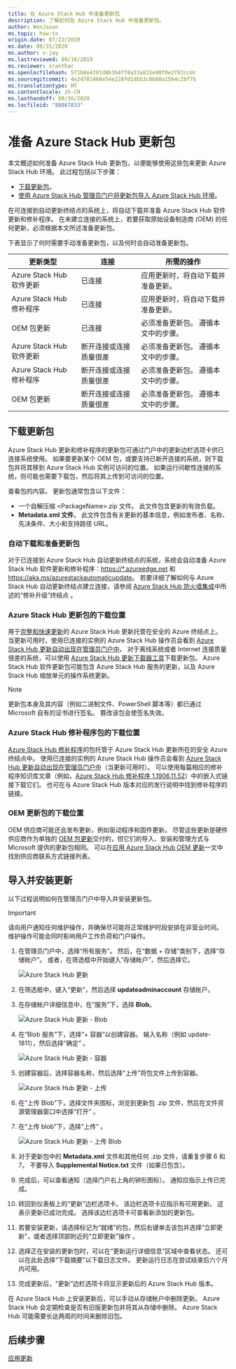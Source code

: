 ```yaml
---
title: 在 Azure Stack Hub 中准备更新包
description: 了解如何在 Azure Stack Hub 中准备更新包。
author: WenJason
ms.topic: how-to
origin.date: 07/22/2020
ms.date: 08/31/2020
ms.author: v-jay
ms.lastreviewed: 09/10/2019
ms.reviewer: sranthar
ms.openlocfilehash: 571b8e4701d863b4ff8a33a831e90f0e2f93ccdc
ms.sourcegitcommit: 4e2d781466e54e228fd1dbb3c0b80a1564c2bf7b
ms.translationtype: HT
ms.contentlocale: zh-CN
ms.lasthandoff: 08/26/2020
ms.locfileid: "88867833"
---
```

# <a name="prepare-an-azure-stack-hub-update-package"></a>准备 Azure Stack Hub 更新包

本文概述如何准备 Azure Stack Hub 更新包，以便能够使用这些包来更新 Azure Stack Hub 环境。 此过程包括以下步骤：

- [下载更新包](#download-the-update-package)。
- [使用 Azure Stack Hub 管理员门户将更新包导入 Azure Stack Hub 环境](#import-and-install-updates)。

在可连接到自动更新终结点的系统上，将自动下载并准备 Azure Stack Hub 软件更新和修补程序。 在未建立连接的系统上，若要获取原始设备制造商 (OEM) 的任何更新，必须根据本文所述准备更新包。  

下表显示了何时需要手动准备更新包，以及何时会自动准备更新包。

| 更新类型 | 连接 | 所需的操作 |
| --- | --- | --- |
| Azure Stack Hub 软件更新 | 已连接 | 应用更新时，将自动下载并准备更新。 |
| Azure Stack Hub 修补程序 | 已连接 | 应用更新时，将自动下载并准备更新。 |
| OEM 包更新 | 已连接 | 必须准备更新包。 遵循本文中的步骤。 |
| Azure Stack Hub 软件更新 | 断开连接或连接质量很差 | 必须准备更新包。 遵循本文中的步骤。 |
| Azure Stack Hub 修补程序 | 断开连接或连接质量很差 | 必须准备更新包。 遵循本文中的步骤。 |
| OEM 包更新 | 断开连接或连接质量很差 | 必须准备更新包。 遵循本文中的步骤。 |

## <a name="download-the-update-package"></a>下载更新包

Azure Stack Hub 更新和修补程序的更新包可通过门户中的更新边栏选项卡供已连接系统使用。 如果要更新某个 OEM 包，或要支持已断开连接的系统，则下载包并将其移到 Azure Stack Hub 实例可访问的位置。 如果运行间歇性连接的系统，则可能也需要下载包，然后将其上传到可访问的位置。

查看包的内容。 更新包通常包含以下文件：

- 一个自解压缩 \<PackageName>.zip 文件。 此文件包含更新的有效负载。
- **Metadata.xml 文件**。 此文件包含有关更新的基本信息，例如发布者、名称、先决条件、大小和支持路径 URL。

### <a name="automatic-download-and-preparation-for-update-packages"></a>自动下载和准备更新包

对于已连接到 Azure Stack Hub 自动更新终结点的系统，系统会自动准备 Azure Stack Hub 软件更新和修补程序：<https://*.azureedge.net> 和 <https://aka.ms/azurestackautomaticupdate>。 若要详细了解如何与 Azure Stack Hub 自动更新终结点建立连接，请参阅 [Azure Stack Hub 防火墙集成](./azure-stack-integrate-endpoints.md#ports-and-urls-outbound)中所述的“修补升级”终结点 。

### <a name="where-to-download-azure-stack-hub-update-packages"></a>Azure Stack Hub 更新包的下载位置

用于[完整和快速更新](./azure-stack-updates.md#update-package-types)的 Azure Stack Hub 更新托管在安全的 Azure 终结点上。 当更新可用时，使用已连接的实例的 Azure Stack Hub 操作员会看到 [Azure Stack Hub 更新自动出现在管理员门户中](#automatic-download-and-preparation-for-update-packages)。 对于离线系统或者 Internet 连接质量很差的系统，可以使用 [Azure Stack Hub 更新下载器工具](https://aka.ms/azurestackupdatedownload)下载更新包。 Azure Stack Hub 软件更新包可能包含 Azure Stack Hub 服务的更新，以及 Azure Stack Hub 缩放单元的操作系统更新。

>[!NOTE]
>更新包本身及其内容（例如二进制文件、PowerShell 脚本等）都已通过 Microsoft 自有的证书进行签名。 篡改该包会使签名失效。

### <a name="where-to-download-azure-stack-hub-hotfix-packages"></a>Azure Stack Hub 修补程序包的下载位置

[Azure Stack Hub 修补程序](./azure-stack-updates.md#update-package-types)的包托管于 Azure Stack Hub 更新所在的安全 Azure 终结点中。 使用已连接的实例的 Azure Stack Hub 操作员会看到 [Azure Stack Hub 更新自动出现在管理员门户中](#automatic-download-and-preparation-for-update-packages)（当更新可用时）。 可以使用每篇相应的修补程序知识库文章（例如，[Azure Stack Hub 修补程序 1.1906.11.52](https://support.microsoft.com/help/4515650)）中的嵌入式链接下载它们。 也可在与 Azure Stack Hub 版本对应的发行说明中找到修补程序的链接。

### <a name="where-to-download-oem-update-packages"></a>OEM 更新包的下载位置

OEM 供应商可能还会发布更新，例如驱动程序和固件更新。 尽管这些更新是硬件供应商作为单独的 [OEM 包更新](./azure-stack-updates.md#update-package-types)交付的，但它们的导入、安装和管理方式与 Microsoft 提供的更新包相同。 可以在[应用 Azure Stack Hub OEM 更新](./azure-stack-update-oem.md#oem-contact-information)一文中找到供应商联系方式链接列表。

## <a name="import-and-install-updates"></a>导入并安装更新

以下过程说明如何在管理员门户中导入并安装更新包。

> [!IMPORTANT]  
> 请向用户通知任何维护操作，并确保尽可能将正常维护时段安排在非营业时间。 维护操作可能会同时影响用户工作负荷和门户操作。

1. 在管理员门户中，选择“所有服务”。 然后，在“数据 + 存储”类别下，选择“存储帐户”。 或者，在筛选框中开始键入“存储帐户”，然后选择它。

    ![Azure Stack Hub 更新](./media/azure-stack-update-prepare-package/image1.png)

2. 在筛选框中，键入“更新”，然后选择 **updateadminaccount** 存储帐户。

3. 在存储帐户详细信息中，在“服务”下，选择 **Blob**。

    ![Azure Stack Hub 更新 - Blob](./media/azure-stack-update-prepare-package/image2.png)

4. 在“Blob 服务”下，选择“+ 容器”以创建容器。  输入名称（例如 update-1811），然后选择“确定” 。

    ![Azure Stack Hub 更新 - 容器](./media/azure-stack-update-prepare-package/image3.png)

5. 创建容器后，选择容器名称，然后选择“上传”将包文件上传到容器。

    ![Azure Stack Hub 更新 - 上传](./media/azure-stack-update-prepare-package/image4.png)

6. 在“上传 Blob”下，选择文件夹图标，浏览到更新包 .zip 文件，然后在文件资源管理器窗口中选择“打开” 。

7. 在“上传 blob”下，选择“上传” 。

    ![Azure Stack Hub 更新 - 上传 Blob](./media/azure-stack-update-prepare-package/image5.png)

8. 对于更新包中的 **Metadata.xml** 文件和其他任何 .zip 文件，请重复步骤 6 和 7。 不要导入 **Supplemental Notice.txt** 文件（如果已包含）。

9. 完成后，可以查看通知（选择门户右上角的钟形图标）。 通知应指示上传已完成。

10. 转回到仪表板上的“更新”边栏选项卡。 该边栏选项卡应指示有可用更新。 这表示更新已成功完成。 选择该边栏选项卡可查看新添加的更新包。

11. 若要安装更新，请选择标记为“就绪”的包，然后右键单击该包并选择“立即更新”，或者选择顶部附近的“立即更新”操作  。

12. 选择正在安装的更新包时，可以在“更新运行详细信息”区域中查看状态。 还可以在此处选择“下载摘要”以下载日志文件。 更新运行日志在尝试结束后六个月内可用。

13. 完成更新后，“更新”边栏选项卡将显示更新后的 Azure Stack Hub 版本。

在 Azure Stack Hub 上安装更新后，可以手动从存储帐户中删除更新。 Azure Stack Hub 会定期检查是否有旧版更新包并将其从存储中删除。 Azure Stack Hub 可能需要长达两周的时间来删除旧包。

## <a name="next-steps"></a>后续步骤

[应用更新](azure-stack-apply-updates.md)
